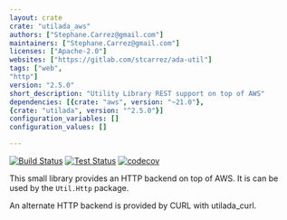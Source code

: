 ```yaml
---
layout: crate
crate: "utilada_aws"
authors: ["Stephane.Carrez@gmail.com"]
maintainers: ["Stephane.Carrez@gmail.com"]
licenses: ["Apache-2.0"]
websites: ["https://gitlab.com/stcarrez/ada-util"]
tags: ["web",
"http"]
version: "2.5.0"
short_description: "Utility Library REST support on top of AWS"
dependencies: [{crate: "aws", version: "~21.0"},
{crate: "utilada", version: "^2.5.0"}]
configuration_variables: []
configuration_values: []

---
```


[![Build Status](https://img.shields.io/jenkins/s/https/jenkins.vacs.fr/Ada-Util.svg)](https://jenkins.vacs.fr/job/Ada-Util/)
[![Test Status](https://img.shields.io/jenkins/t/https/jenkins.vacs.fr/Ada-Util.svg)](https://jenkins.vacs.fr/job/Ada-Util/)
[![codecov](https://codecov.io/gh/stcarrez/ada-util/branch/master/graph/badge.svg)](https://codecov.io/gh/stcarrez/ada-util)


This small library provides an HTTP backend on top of AWS.
It is can be used by the `Util.Http` package.

An alternate HTTP backend is provided by CURL with utilada_curl.




